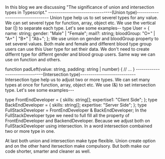 In this blog we are discussing "The significance of union and intersection types in Typescript."
--------------------------------(Union type)---------------------------------
Union type help us to set severel types for any value. We can set severel type for function, array, object etc. We use the vertical bar (|) to separate each type.
Let's see some examples--
type User = {
name: string;
gender: "Male" | "Female";
mail?: string;
bloodGroup: "O+" | "A+" | "B+" | "Ab+";
};
We use union on gender and bloodGroup property to set severel values. Both male and female and different blood type group users can use this User type for set their data. We don't need to create differnt type for differnt gender and blood group users. Same way we can use on function and others.

function padLeft(value: string, padding: string | number) {
// ...
}
-------------------------------(Intersection type)----------------------------
Intersection type help us to adjust two or more types. We can set many types at once for function, array, object etc. We use (&) to set intersection type.
Let's see some examples---

type FrontEndDeveloper = {
skills: string[];
expertise1: "Client Side";
};
type BackEndDeveloper = {
skills: string[];
expertise: "Server Side";
};
type FullStackDeveloper = FrontEndDeveloper & BackEndDeveloper;
In the FullStackDeveloper type we need to full fill all the property of FrontEndDeveloper and BackendDeveloper. Because we adjust both on FullStackDeveloper using intersection. In a word intersection combained two or more type in one.

At last both union and intersection make type flexible. Union create option and on the other hand itersection make compulsory. But both make our code shorter, smarter and cleaner as well.
